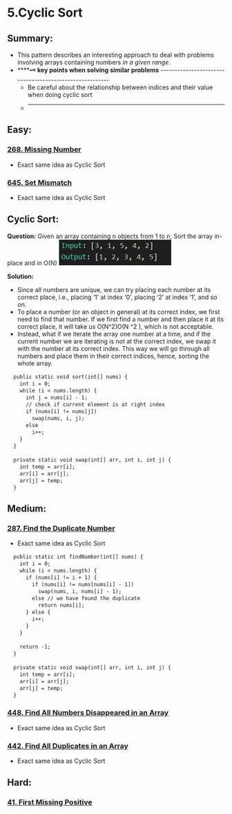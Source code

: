 # 5.Cyclic Sort

## Summary:

* This pattern describes an interesting approach to deal with problems involving arrays containing numbers _in a given range._
* \*\*\*\*🗝 **key points when solving similar problems** --------------------------------------------------------
  * Be careful about the relationship between indices and their value when doing cyclic sort
  * ---------------------------------------------------------------------------------------------------------------

## Easy:

### [268. Missing Number](https://leetcode.com/problems/missing-number/)

* Exact same idea as Cyclic Sort 

### [645. Set Mismatch](https://leetcode.com/problems/set-mismatch/)

* Exact same idea as Cyclic Sort

## Cyclic Sort:

**Question:** Given an array containing n objects from 1 to n, Sort the array in-place and in O\(N\) ![](../.gitbook/assets/image%20%2812%29.png) 

**Solution:**

* Since all numbers are unique, we can try placing each number at its correct place, i.e., placing ‘1’ at index ‘0’, placing ‘2’ at index ‘1’, and so on.
* To place a number \(or an object in general\) at its correct index, we first need to find that number. If we first find a number and then place it at its correct place, it will take us O\(N^2\)O\(N
  ^2
  \), which is not acceptable.
* Instead, what if we iterate the array one number at a time, and if the current number we are iterating is not at the correct index, we swap it with the number at its correct index. This way we will go through all numbers and place them in their correct indices, hence, sorting the whole array.

```text
  public static void sort(int[] nums) {
    int i = 0;
    while (i < nums.length) {
      int j = nums[i] - 1;
      // check if current element is at right index
      if (nums[i] != nums[j])
        swap(nums, i, j);
      else
        i++;
    }
  }

  private static void swap(int[] arr, int i, int j) {
    int temp = arr[i];
    arr[i] = arr[j];
    arr[j] = temp;
  }
```

## Medium:

### [287. Find the Duplicate Number](https://leetcode.com/problems/find-the-duplicate-number/)

* Exact same idea as Cyclic Sort

```text
  public static int findNumber(int[] nums) {
    int i = 0;
    while (i < nums.length) {
      if (nums[i] != i + 1) {
        if (nums[i] != nums[nums[i] - 1])
          swap(nums, i, nums[i] - 1);
        else // we have found the duplicate
          return nums[i];
      } else {
        i++;
      }
    }

    return -1;
  }

  private static void swap(int[] arr, int i, int j) {
    int temp = arr[i];
    arr[i] = arr[j];
    arr[j] = temp;
  }
```

### [448. Find All Numbers Disappeared in an Array](https://leetcode.com/problems/find-all-numbers-disappeared-in-an-array/)

* Exact same idea as Cyclic Sort

### [442. Find All Duplicates in an Array](https://leetcode.com/problems/find-all-duplicates-in-an-array/)

* Exact same idea as Cyclic Sort

## Hard:

### [41. First Missing Positive](https://leetcode.com/problems/first-missing-positive/)

### 



